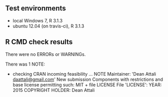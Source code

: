 ## Test environments
* local Windows 7, R 3.1.3
* ubuntu 12.04 (on travis-ci), R 3.1.3

## R CMD check results
There were no ERRORs or WARNINGs. 

There was 1 NOTE:

* checking CRAN incoming feasibility ... NOTE
Maintainer: 'Dean Attali <daattali@gmail.com>'
New submission
Components with restrictions and base license permitting such:
  MIT + file LICENSE
File 'LICENSE':
  YEAR: 2015
  COPYRIGHT HOLDER: Dean Attali

